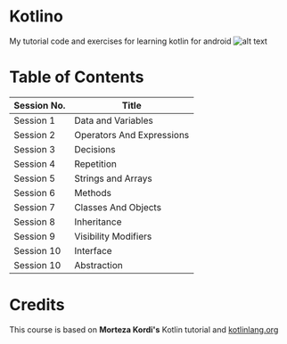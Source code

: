 # Kotlino
My tutorial code and exercises for learning kotlin for android
![alt text](https://miro.medium.com/max/648/1*gZ9XF80M8yOasLiFUzL07g.png)

# Table of Contents
| Session No. | Title | 
| ----------- | ----- |
| Session 1 | Data and Variables |
| Session 2 | Operators And Expressions |
| Session 3 | Decisions |
| Session 4 | Repetition |
| Session 5 | Strings and Arrays |
| Session 6 | Methods |
| Session 7 | Classes And Objects |
| Session 8 | Inheritance |
| Session 9 | Visibility Modifiers |
| Session 10 | Interface |
| Session 10 | Abstraction |

# Credits
This course is based on **Morteza Kordi's** Kotlin tutorial and [kotlinlang.org](https://kotlinlang.org/docs/reference)

